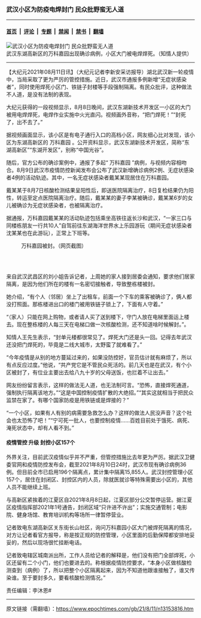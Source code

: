 ### 武汉小区为防疫电焊封门 民众批野蛮无人道

---

#### [首页](../../../..?n13153816) &nbsp;|&nbsp; [评论](../../../../../epoch-comment?n13153816) &nbsp;|&nbsp; [专题](../../../../../epoch-special?n13153816) &nbsp;|&nbsp; [禁闻](../../../../../epoch-news?n13153816) &nbsp;|&nbsp; [禁书](../../../../../books?n13153816) &nbsp;|&nbsp; [翻墙](https://github.com/gfw-breaker/nogfw/blob/master/README.md?n13153816)


<div><img alt="武汉小区为防疫电焊封门 民众批野蛮无人道" class="attachment-djy_600_400 size-djy_600_400 wp-post-image" src="https://i.epochtimes.com/assets/uploads/2021/08/id13154191-whFotoJet-600x400.jpg"/>
<div class="caption">
 武汉东湖高新区的万科嘉园出现确诊病例，小区大门被电焊焊死。（知情人提供）
</div></div><hr/><div class="post_content" id="artbody" itemprop="articleBody">
 <!-- article content begin -->
 <p>
  【大纪元2021年08月11日讯】（大纪元记者李新安采访报导）湖北武汉新一轮疫情中，当局采取了更为严厉的管控措施。近日，武汉市通报多例新增“无症状感染者”，同时使用焊死小区门、铁链子封楼等手段强制隔离。有民众批评，这种做法不人道，是没有法制的表现。
 </p>
 <p>
  大纪元获得的一段视频显示，8月8日晚间，武汉东湖新技术开发区一小区的大门被用电焊焊死，电焊作业实施中火光直闪。视频画外音称，“把门焊死！”“封死了，出不去了。”
 </p>
 <p style="text-align: center;">
 </p>
 <p>
  据视频画面显示，该小区是有电子通行入口的高档小区，网友细心比对发现，该小区为东湖高新区的
  <ok href="https://www.epochtimes.com/gb/tag/%E4%B8%87%E7%A7%91%E5%98%89%E5%9B%AD.html">
   万科嘉园
  </ok>
  。公开资料显示，武汉东湖新技术开发区，简称“东湖高新区”“东湖开发区”，别称“中国光谷”。
 </p>
 <p>
  随后，官方公布的确诊案例中，通报了多起“
  <ok href="https://www.epochtimes.com/gb/tag/%E4%B8%87%E7%A7%91%E5%98%89%E5%9B%AD.html">
   万科嘉园
  </ok>
  ”病例，与视频内容相吻合。8月9日武汉市疫情防控新闻发布会公布了武汉新增确诊病例2例、无症状感染者4例的活动轨迹。其中，一名无症状感染者戴某某现居住在万科嘉园。
 </p>
 <p>
  戴某某于8月7日核酸检测结果呈阳性后，即送医院隔离治疗，8日复检结果仍为阳性，转运至定点医院隔离治疗。随后，戴某某的妻子李某被确诊，戴某某6岁的女儿被确诊为无症状感染者，也被隔离治疗。
 </p>
 <p>
  据通报，万科嘉园戴某某的活动轨迹包括乘坐高铁往返长沙和武汉，“一家三口与同楼栋朋友一行共10人”自驾前往东湖海洋世界水上乐园游玩（期间无症状感染者沈某某也在此游玩），正常上下班等。
 </p>
 <p>
 </p>
 <figure aria-describedby="caption-attachment-13154218" class="wp-caption aligncenter" id="attachment_13154218" style="width: 600px">
  <ok href="https://i.epochtimes.com/assets/uploads/2021/08/id13154218-wkFotoJet.png" target="_blank">
   <img alt="" class="size-large wp-image-13154218" src="https://i.epochtimes.com/assets/uploads/2021/08/id13154218-wkFotoJet-600x339.png"/>
  </ok>
  <br/><figcaption class="wp-caption-text" id="caption-attachment-13154218">
   万科嘉园被封。（网页截图）
  </figcaption><br/>
 </figure><br/>
 <p>
  来自武汉武昌区的刘小姐告诉记者，上周她的家人接到居委会通知，要求他们居家隔离，是因为他们所在的楼有一名密切接触者，导致整栋楼被封。
 </p>
 <p>
  她介绍，“有个人（邻居）坐上了出租车，前面一个下车的乘客被确诊了，俩人都没打照面。那栋楼进出口的楼门被用铁链子锁上了，下面有人守着。”
 </p>
 <p>
  “（家人）只能在网上购物，或者请人买了送到楼下，守门人放在电梯里面运上楼去。现在整栋楼的人每三天在电梯口做一次核酸检测，还不知道啥时候解封。”。
 </p>
 <p>
  知情人王先生表示，“封单元楼都很常见了。焊死大门还是头一回。记得去年武汉还没把门焊死的，毕竟是二线大城市，太野蛮了就难看了。”
 </p>
 <p>
  “今年疫情是从别的地方蔓延过来的，如果没防控好，官员估计就有麻烦了，所以有点反应过度。”他说，“共产党它是不管民众死活的。前几天也是在武汉，有个小区被封了，有位业主要出去给八九十岁的父母送饭，也拦着不让出去。”
 </p>
 <p>
  网友纷纷留言表示，这样的做法无人道，也无法制可言。“恐怖，直接焊死通道，强制执行隔离该地方。”“这是中国控制疫情扩散的大绝招。”“其实这就相当于把民众监禁在家了。有哪个国家防疫是用铁链或是焊接的？”
 </p>
 <p>
  “一个小区，如果有人有别的病需要急救怎么办？这样的做法人民没声音？这个社会也太恐怖了吧！”“宁可死一批人，也要控制疫情……百姓目前处于饿死、病死、淹死状态中，却有人看不到。”
 </p>
 <h4>
  <ok href="https://www.epochtimes.com/gb/tag/%E7%96%AB%E6%83%85%E7%AE%A1%E6%8E%A7.html">
   疫情管控
  </ok>
  升级 封控小区157个
 </h4>
 <p>
  外界关注，目前武汉疫情似乎并不严重，但管控措施比去年更为严厉。据武汉卫健委官网和疫情防控发布会，截至2021年8月10日24时，武汉市现有确诊病例36例。但目前全市已启用196个隔离点，累计集中隔离15,855人。武汉封控管理小区157个，居住在封闭区、封控区内的人员，除就医就诊等特殊需要出小区的，其他人员不能继续上班。
 </p>
 <p>
  与高新区紧挨着的江夏区自2021年8月8日起，江夏区部分公交暂停运营。据江夏区疫情指挥部2021年1号通告，封闭区域“只许进不许出”；实施交通管制；电影院、健身场馆、教育培训机构等场所一律暂停营业。
 </p>
 <p>
  记者致电东湖高新区关东街长山社区，询问万科嘉园小区大门被焊死隔离的情况，对方让记者看官方报导，称是按正规的防控管理，小区里面的后勤保障都安排地妥妥的，然后以现场很忙挂断电话。
 </p>
 <p>
  记者致电辖区城南派出所，工作人员给记者的解释是，他们没有把门全部焊死，小区还留有二个小门，他们也要进去的。称根据疫情防控要求，“本身小区做核酸检测查到（病例）了，所以把整个小区隔离起来，因为不知道他跟谁接触了，谁又传染谁。至于要封多久，要看核酸检测情况。”
 </p>
 <p>
  责任编辑：李沐恩#
 </p>
 <!-- article content end -->
 <div id="below_article_ad">
 </div>
</div>


---

原文链接（需翻墙）：https://www.epochtimes.com/gb/21/8/11/n13153816.htm